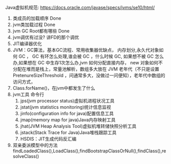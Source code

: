 Java虚拟机规范: https://docs.oracle.com/javase/specs/jvms/se10/html/



1. 类成员的加载顺序 Done
2. jvm类加载过程 Done
3. jvm GC Root都有哪些 Done
4. jvm调优有过没? 讲FD的那个调优
5. JIT编译器优化
6. JVM：GC算法，基本GC流程、常用收集器优缺点， 内存划分,永久代对象如何 GC ， GC 有环怎么处理,谁会被 GC ，什么时候 GC, 如果想不被 GC 怎么办,如果想在 GC 中生存1次怎么办,jvm 如何分配直接内存， new 对象如何不分配在堆而是栈上，常量池解析，数组多大放在 JVM 老年代（不只是设置 PretenureSizeThreshold ，问通常多大，没做过一问便知），老年代中数组的访问方式，
7. Class.forName()，在jvm中都发生了什么
8. jvm工具
    命令行
    1. jps(jvm processor status)虚拟机进程状况工具
    2. jstat(jvm statistics monitoring)统计信息监视
    3. jinfo(configuration info for java)配置信息工具
    4. jmap(memory map for java)Java内存映射工具
    5. jhat(JVM Heap Analysis Tool)虚拟机堆转储快照分析工具
    6. jstack(Stack Trace for Java)Java堆栈跟踪工具
    7. HSDIS：JIT生成代码反汇编
9. 双亲委派模型中的方法
    findLoadedClass(),LoadClass(),findBootstrapClassOrNull(),findClass(),resolveClass()
